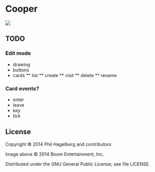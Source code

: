 # Cooper

<img src="http://p.hagelb.org/cooper.jpg" />

## TODO

### Edit mode

* drawing
* buttons
* cards
** list
** create
** visit
** delete
** rename

### Card events?

* enter
* leave
* key
* tick

## License

Copyright © 2014 Phil Hagelberg and contributors

Image above © 2014 Boom Entertainment, Inc.

Distributed under the GNU General Public License; see file LICENSE.
